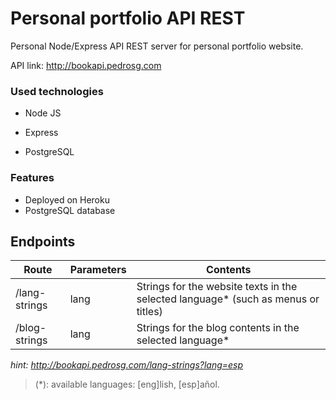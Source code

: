 # Personal portfolio API REST

Personal Node/Express API REST server for personal portfolio website.

API link: http://bookapi.pedrosg.com

### Used technologies

- Node JS

- Express

- PostgreSQL

### Features

- Deployed on Heroku
- PostgreSQL database

## Endpoints

Route | Parameters | Contents
------|------------|------------
/lang-strings | lang | Strings for the website texts in the selected language* (such as menus or titles)
/blog-strings | lang | Strings for the blog contents in the selected language* 

*hint: http://bookapi.pedrosg.com/lang-strings?lang=esp*

> (*): available languages: [eng]lish, [esp]añol.
